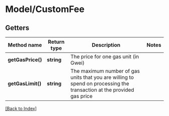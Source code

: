 # Model/CustomFee

## Getters

Method name | Return type | Description | Notes
------------ | ------------- | ------------- | -------------
**getGasPrice()** | **string** | The price for one gas unit (in Gwei) |
**getGasLimit()** | **string** | The maximum number of gas units that you are willing to spend on processing the transaction at the provided gas price |

[[Back to Index]](../index.md)
